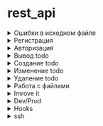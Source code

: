 # rest_api


<details>
  <summary>Ошибки в исходном файле</summary>
  
![alt text](https://github.com/ElerGard/rest_api/blob/fc060f36442ea8c521451daf61cfbe840a0e4d93/Errors/Error1.jpg)

![alt text](https://github.com/ElerGard/rest_api/blob/fc060f36442ea8c521451daf61cfbe840a0e4d93/Errors/Error2.jpg)

![alt text](https://github.com/ElerGard/rest_api/blob/fc060f36442ea8c521451daf61cfbe840a0e4d93/Errors/Error3.jpg)

![alt text](https://github.com/ElerGard/rest_api/blob/fc060f36442ea8c521451daf61cfbe840a0e4d93/Errors/Error4.jpg)

![alt text](https://github.com/ElerGard/rest_api/blob/fc060f36442ea8c521451daf61cfbe840a0e4d93/Errors/Error5.jpg)

![alt text](https://github.com/ElerGard/rest_api/blob/fc060f36442ea8c521451daf61cfbe840a0e4d93/Errors/Error6.jpg)

![alt text](https://github.com/ElerGard/rest_api/blob/fc060f36442ea8c521451daf61cfbe840a0e4d93/Errors/Error7.jpg)

![alt text](https://github.com/ElerGard/rest_api/blob/fc060f36442ea8c521451daf61cfbe840a0e4d93/Errors/Error8.jpg)

![alt text](https://github.com/ElerGard/rest_api/blob/fc060f36442ea8c521451daf61cfbe840a0e4d93/Errors/Error9.jpg)

</details>

<details>
  <summary>Регистрация</summary>

![alt text](https://github.com/ElerGard/rest_api/blob/fc060f36442ea8c521451daf61cfbe840a0e4d93/tests/reg1.jpg)

![alt text](https://github.com/ElerGard/rest_api/blob/fc060f36442ea8c521451daf61cfbe840a0e4d93/tests/reg2.jpg)
  
</details>

<details>
  <summary>Авторизация</summary>

  ![alt text](https://github.com/ElerGard/rest_api/blob/fc060f36442ea8c521451daf61cfbe840a0e4d93/tests/auth1.jpg)
  
  ![alt text](https://github.com/ElerGard/rest_api/blob/fc060f36442ea8c521451daf61cfbe840a0e4d93/tests/auth2.jpg)
  
</details>
 
 <details>
  <summary>Вывод todo</summary>

  ![alt text](https://github.com/ElerGard/rest_api/blob/fc060f36442ea8c521451daf61cfbe840a0e4d93/tests/GetTodo1.jpg)
  
  ![alt text](https://github.com/ElerGard/rest_api/blob/fc060f36442ea8c521451daf61cfbe840a0e4d93/tests/GetTodo2.jpg)
  
</details>
 
<details>
  <summary>Создание todo</summary>

  ![alt text](https://github.com/ElerGard/rest_api/blob/fc060f36442ea8c521451daf61cfbe840a0e4d93/tests/createTodo1.jpg)
  
  ![alt text](https://github.com/ElerGard/rest_api/blob/fc060f36442ea8c521451daf61cfbe840a0e4d93/tests/createTodo2.jpg)
  
</details>

<details>
  <summary>Изменение todo</summary>

  ![alt text](https://github.com/ElerGard/rest_api/blob/fc060f36442ea8c521451daf61cfbe840a0e4d93/tests/changeTodo1.jpg)
  
  ![alt text](https://github.com/ElerGard/rest_api/blob/fc060f36442ea8c521451daf61cfbe840a0e4d93/tests/changeTodo2.jpg)
  
  ![alt text](https://github.com/ElerGard/rest_api/blob/fc060f36442ea8c521451daf61cfbe840a0e4d93/tests/changeTodo3.jpg)
  
  ![alt text](https://github.com/ElerGard/rest_api/blob/fc060f36442ea8c521451daf61cfbe840a0e4d93/tests/changeTodo4.jpg)
  
</details>

<details>
  <summary>Удаление todo</summary>

  ![alt text](https://github.com/ElerGard/rest_api/blob/fc060f36442ea8c521451daf61cfbe840a0e4d93/tests/deleteTodo1.jpg)

  ![alt text](https://github.com/ElerGard/rest_api/blob/fc060f36442ea8c521451daf61cfbe840a0e4d93/tests/deleteTodo.jpg)
  
  ![alt text](https://github.com/ElerGard/rest_api/blob/fc060f36442ea8c521451daf61cfbe840a0e4d93/tests/deleteTodo2.jpg)
  
  ![alt text](https://github.com/ElerGard/rest_api/blob/fc060f36442ea8c521451daf61cfbe840a0e4d93/tests/deleteTodo3.jpg)
  
  ![alt text](https://github.com/ElerGard/rest_api/blob/fc060f36442ea8c521451daf61cfbe840a0e4d93/tests/deleteTodo4.jpg)
  
</details>

<details>
  <summary>Работа с файлами</summary>

  ![alt text](https://github.com/ElerGard/rest_api/blob/e2512d215c1b597b94c7e8fc39839c8a557e4afa/tests/file1.jpg)

  ![alt text](https://github.com/ElerGard/rest_api/blob/e2512d215c1b597b94c7e8fc39839c8a557e4afa/tests/file2.jpg)
  
  ![alt text](https://github.com/ElerGard/rest_api/blob/e2512d215c1b597b94c7e8fc39839c8a557e4afa/tests/file3.jpg)
  
  ![alt text](https://github.com/ElerGard/rest_api/blob/e2512d215c1b597b94c7e8fc39839c8a557e4afa/tests/file4.jpg)
  
  ![alt text](https://github.com/ElerGard/rest_api/blob/e2512d215c1b597b94c7e8fc39839c8a557e4afa/tests/file5.jpg)
  
  ![alt text](https://github.com/ElerGard/rest_api/blob/e2512d215c1b597b94c7e8fc39839c8a557e4afa/tests/file6.jpg)
  
  ![alt text](https://github.com/ElerGard/rest_api/blob/e2512d215c1b597b94c7e8fc39839c8a557e4afa/tests/file7.jpg)
  
  ![alt text](https://github.com/ElerGard/rest_api/blob/e2512d215c1b597b94c7e8fc39839c8a557e4afa/tests/file8.jpg)
  
</details>

<details>
  <summary>Imrove it</summary>
  
  ![alt text](https://github.com/ElerGard/rest_api/blob/6e8c6eddd7336f99bbbebe81ed20828ea40cb76d/Improve%20it/phpstan.jpg)
  
  ![alt text](https://github.com/ElerGard/rest_api/blob/6e8c6eddd7336f99bbbebe81ed20828ea40cb76d/Improve%20it/phpcs_before.jpg)
  
  ![alt text](https://github.com/ElerGard/rest_api/blob/6e8c6eddd7336f99bbbebe81ed20828ea40cb76d/Improve%20it/phpcbf.jpg)
  
  ![alt text](https://github.com/ElerGard/rest_api/blob/6e8c6eddd7336f99bbbebe81ed20828ea40cb76d/Improve%20it/phpcs_after.jpg)
  
  ![alt text](https://github.com/ElerGard/rest_api/blob/6e8c6eddd7336f99bbbebe81ed20828ea40cb76d/Improve%20it/phpcsfixer.jpg)
  
  ![alt text](https://github.com/ElerGard/rest_api/blob/6e8c6eddd7336f99bbbebe81ed20828ea40cb76d/Improve%20it/phpmd.jpg)
  
  ![alt text](https://github.com/ElerGard/rest_api/blob/6e8c6eddd7336f99bbbebe81ed20828ea40cb76d/Improve%20it/ecs.jpg)
  
</details>

<details>
  <summary>Dev/Prod</summary>
  
  ![alt text](https://github.com/ElerGard/rest_api/blob/65b211ca6251b382c23ea3e92e02de24aa47d317/DevProd/dev.jpg)
  
  ![alt text](https://github.com/ElerGard/rest_api/blob/65b211ca6251b382c23ea3e92e02de24aa47d317/DevProd/prod.jpg)
  
</details>

<details>
  <summary>Hooks</summary>
  
  ![alt text](https://github.com/ElerGard/rest_api/blob/603f6bc19000e1293839e79c3897aa38e2a8280f/Hooks/server_hook.jpg)
  
  ![alt text](https://github.com/ElerGard/rest_api/blob/603f6bc19000e1293839e79c3897aa38e2a8280f/Hooks/hooks.jpg)
  
</details>

<details>
  <summary>ssh</summary>
  
  ![alt text](https://github.com/ElerGard/rest_api/blob/2421c7773c800841b32ef55d93647d8f3f7c97fb/Scripts_screen/dev.jpg)
  
  ![alt text](https://github.com/ElerGard/rest_api/blob/53a35ad12c300a1a59c990ee3679573baeb83f4d/Scripts_screen/prod_files.png)
  
</details>
